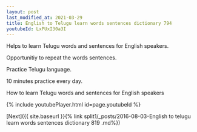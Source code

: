 ```yaml
---
layout: post
last_modified_at: 2021-03-29
title: English to Telugu learn words sentences dictionary 794 
youtubeId: LxPUxI30a3I
---
```

 
 
Helps to learn Telugu words and sentences for English speakers.

Opportunitiy to repeat the words sentences. 

Practice Telugu language. 
 
10 minutes practice every day. 
 
How to learn Telugu words and sentences for English speakers 
 
{% include youtubePlayer.html id=page.youtubeId %}
 
 
[Next]({{ site.baseurl }}{% link  split1/_posts/2016-08-03-English to telugu learn words sentences dictionary 819 .md%})
 

